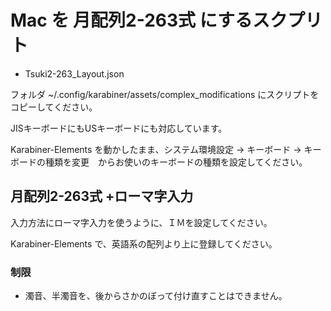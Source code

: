 # Mac を 月配列2-263式 にするスクプリト

* Tsuki2-263_Layout.json

フォルダ ~/.config/karabiner/assets/complex_modifications  にスクリプトをコピーしてください。

JISキーボードにもUSキーボードにも対応しています。

Karabiner-Elements を動かしたまま、システム環境設定 → キーボード → キーボードの種類を変更　からお使いのキーボードの種類を設定してください。

## 月配列2-263式 +ローマ字入力

入力方法にローマ字入力を使うように、ＩＭを設定してください。

Karabiner-Elements で、英語系の配列より上に登録してください。

### 制限

* 濁音、半濁音を、後からさかのぼって付け直すことはできません。
